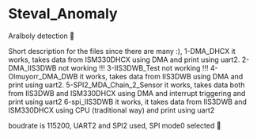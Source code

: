 # Steval_Anomaly
Aralboly detection 🧿



Short description for the files since there are many :), 
1-DMA_DHCX it works, takes data from ISM330DHCX using DMA and print using uart2.
2-DMA_IIS3DWB not working !!!
3-IIS3DWB_Test not working !!!
4-Olmuyorr_DMA_DWB it works, takes data from IIS3DWB using DMA and print using uart2.
5-SPI2_MDA_Chain_2_Sensor it works, takes data both from IIS3DWB and ISM330DHCX using DMA and interrupt triggering and print using uart2
6-spi_IIS3DWB it works, it takes data from IIS3DWB and ISM330DHCX using CPU (traditional way) and print using uart2

boudrate is 115200, UART2 and SPI2 used, SPI mode0 selected 🧿
